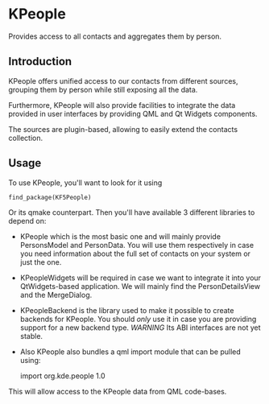 # KPeople

Provides access to all contacts and aggregates them by person.

## Introduction

KPeople offers unified access to our contacts from different sources, grouping
them by person while still exposing all the data.

Furthermore, KPeople will also provide facilities to integrate the data provided
in user interfaces by providing QML and Qt Widgets components.

The sources are plugin-based, allowing to easily extend the contacts collection.

## Usage

To use KPeople, you'll want to look for it using

    find_package(KF5People)

Or its qmake counterpart. Then you'll have available 3 different libraries to
depend on:
* KPeople which is the most basic one and will mainly provide PersonsModel
and PersonData. You will use them respectively in case you need information
about the full set of contacts on your system or just the one.

* KPeopleWidgets will be required in case we want to integrate it into your
QtWidgets-based application. We will mainly find the PersonDetailsView and
the MergeDialog.

* KPeopleBackend is the library used to make it possible to create backends
for KPeople. You should _only_ use it in case you are providing support for
a new backend type. *WARNING* Its ABI interfaces are not yet stable.

* Also KPeople also bundles a qml import module that can be pulled using:

    import org.kde.people 1.0

This will allow access to the KPeople data from QML code-bases.

